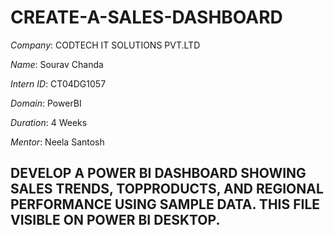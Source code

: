 # CREATE-A-SALES-DASHBOARD

*Company*: CODTECH IT SOLUTIONS PVT.LTD

*Name*: Sourav Chanda

*Intern ID*: CT04DG1057

*Domain*: PowerBI

*Duration*: 4 Weeks

*Mentor*: Neela Santosh

## DEVELOP A POWER BI DASHBOARD SHOWING SALES TRENDS, TOPPRODUCTS, AND REGIONAL PERFORMANCE USING SAMPLE DATA. THIS FILE VISIBLE ON POWER BI DESKTOP.
